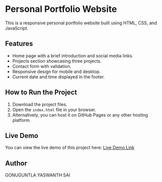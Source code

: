# Personal Portfolio Website

This is a responsive personal portfolio website built using HTML, CSS, and JavaScript.

## Features
- Home page with a brief introduction and social media links.
- Projects section showcasing three projects.
- Contact form with validation.
- Responsive design for mobile and desktop.
- Current date and time displayed in the footer.

## How to Run the Project
1. Download the project files.
2. Open the `index.html` file in your browser.
3. Alternatively, you can host it on GitHub Pages or any other hosting platform.

## Live Demo
You can view the live demo of this project here: [Live Demo Link](#)

## Author
GONUGUNTLA YASWANTH SAI
